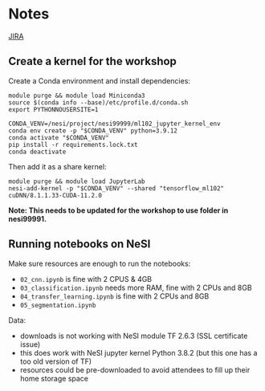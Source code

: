 # Notes

[JIRA](https://nznesi.atlassian.net/browse/EV-20)


## Create a kernel for the workshop

Create a Conda environment and install dependencies:

```
module purge && module load Miniconda3
source $(conda info --base)/etc/profile.d/conda.sh
export PYTHONNOUSERSITE=1

CONDA_VENV=/nesi/project/nesi99999/ml102_jupyter_kernel_env
conda env create -p "$CONDA_VENV" python=3.9.12
conda activate "$CONDA_VENV"
pip install -r requirements.lock.txt
conda deactivate
```

Then add it as a share kernel:

```
module purge && module load JupyterLab
nesi-add-kernel -p "$CONDA_VENV" --shared "tensorflow_ml102" cuDNN/8.1.1.33-CUDA-11.2.0
```

**Note: This needs to be updated for the workshop to use folder in nesi99991.**


## Running notebooks on NeSI

Make sure resources are enough to run the notebooks:

- `02_cnn.ipynb` is fine with 2 CPUS & 4GB
- `03_classification.ipynb` needs more RAM, fine with 2 CPUs and 8GB
- `04_transfer_learning.ipynb` is fine with 2 CPUs and 8GB
- `05_segmentation.ipynb`

Data:

- downloads is not working with NeSI module TF 2.6.3 (SSL certificate issue)
- this does work with NeSI jupyter kernel Python 3.8.2 (but this one has a too old version of TF)
- resources could be pre-downloaded to avoid attendees to fill up their home storage space
